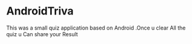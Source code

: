 # AndroidTriva
 This was a small quiz application based on Android .Once u clear All the quiz  u Can share your Result

